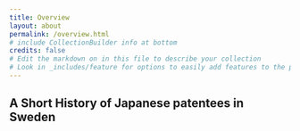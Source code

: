 ```yaml
---
title: Overview
layout: about
permalink: /overview.html
# include CollectionBuilder info at bottom
credits: false
# Edit the markdown on in this file to describe your collection
# Look in _includes/feature for options to easily add features to the page
---
```


## A Short History of Japanese patentees in Sweden
